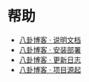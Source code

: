 # 帮助
* [八卦博客 · 说明文档](index.md)
* [八卦博客 · 安装部署](setup.md)
* [八卦博客 · 更新日志](log.md)
* [八卦博客 · 项目源起](source.md)
